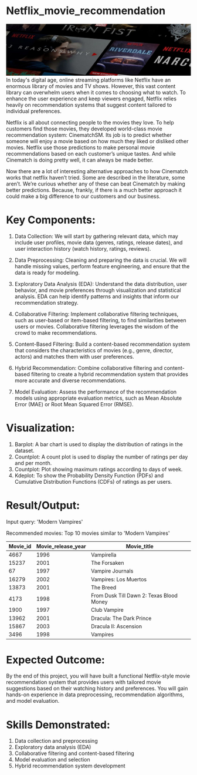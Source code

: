 # Netflix_movie_recommendation
![Netflix](dataset-cover.jpg)
In today's digital age, online streaming platforms like Netflix have an enormous library of movies and TV shows. However, this vast content library can overwhelm users when it comes to choosing what to watch. To enhance the user experience and keep viewers engaged, Netflix relies heavily on recommendation systems that suggest content tailored to individual preferences.

Netflix is all about connecting people to the movies they love. To help customers find those movies, they developed world-class movie recommendation system: CinematchSM. Its job is to predict whether someone will enjoy a movie based on how much they liked or disliked other movies. Netflix use those predictions to make personal movie recommendations based on each customer’s unique tastes. And while Cinematch is doing pretty well, it can always be made better.

Now there are a lot of interesting alternative approaches to how Cinematch works that netflix haven’t tried. Some are described in the literature, some aren’t. We’re curious whether any of these can beat Cinematch by making better predictions. Because, frankly, if there is a much better approach it could make a big difference to our customers and our business.

# Key Components:

1. Data Collection: We will start by gathering relevant data, which may include user profiles, movie data (genres, ratings, release dates), and user interaction history (watch history, ratings, reviews).

2. Data Preprocessing: Cleaning and preparing the data is crucial. We will handle missing values, perform feature engineering, and ensure that the data is ready for modeling.

3. Exploratory Data Analysis (EDA): Understand the data distribution, user behavior, and movie preferences through visualization and statistical analysis. EDA can help identify patterns and insights that inform our recommendation strategy.

4. Collaborative Filtering: Implement collaborative filtering techniques, such as user-based or item-based filtering, to find similarities between users or movies. Collaborative filtering leverages the wisdom of the crowd to make recommendations.

5. Content-Based Filtering: Build a content-based recommendation system that considers the characteristics of movies (e.g., genre, director, actors) and matches them with user preferences.

6. Hybrid Recommendation: Combine collaborative filtering and content-based filtering to create a hybrid recommendation system that provides more accurate and diverse recommendations.

7. Model Evaluation: Assess the performance of the recommendation models using appropriate evaluation metrics, such as Mean Absolute Error (MAE) or Root Mean Squared Error (RMSE).

# Visualization:
1. Barplot: A bar chart is used to display the distribution of ratings in the dataset.
2. Countplot: A count plot is used to display the number of ratings per day and per month.
3. Countplot: Plot showing maximum ratings according to days of week. 
4. Kdeplot: To show the Probability Density Function (PDFs) and Cumulative Distribution Functions (CDFs) of ratings as per users.

# Result/Output:

Input query: 'Modern Vampires'

Recommended movies: Top 10 movies similar to 'Modern Vampires'

| Movie_id           | Movie_release_year          | Movie_title                    |
|--------------------|-----------------------------|--------------------------------|
| 4667               | 1996                        | Vampirella                     |
| 15237              | 2001                        | The Forsaken                   |
| 67                 | 1997                        | Vampire Journals               |
| 16279              | 2002                        | Vampires: Los Muertos          |
| 13873              | 2001                        | The Breed                      |
| 4173               | 1998                        | From Dusk Till Dawn 2: Texas Blood Money |
| 1900               | 1997                        | Club Vampire                   |
| 13962              | 2001                        | Dracula: The Dark Prince       |
| 15867              | 2003                        | Dracula II: Ascension          |
| 3496               | 1998                        | Vampires                       |
 
# Expected Outcome:

By the end of this project, you will have built a functional Netflix-style movie recommendation system that provides users with tailored movie suggestions based on their watching history and preferences. You will gain hands-on experience in data preprocessing, recommendation algorithms, and model evaluation.

# Skills Demonstrated:

1. Data collection and preprocessing
2. Exploratory data analysis (EDA)
3. Collaborative filtering and content-based filtering
4. Model evaluation and selection
5. Hybrid recommendation system development

